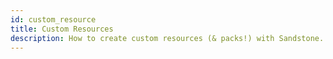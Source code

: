 ```yaml
---
id: custom_resource
title: Custom Resources
description: How to create custom resources (& packs!) with Sandstone.
---
```


